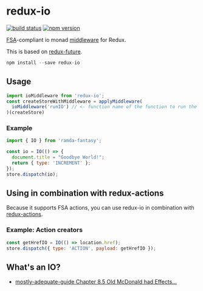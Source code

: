 redux-io
============

[![build status](https://img.shields.io/travis/stoeffel/redux-io/master.svg?style=flat-square)](https://travis-ci.org/stoeffel/redux-io)
[![npm version](https://img.shields.io/npm/v/redux-io.svg?style=flat-square)](https://www.npmjs.com/package/redux-io)

[FSA](https://github.com/acdlite/flux-standard-action)-compliant io monad [middleware](https://github.com/gaearon/redux/blob/master/docs/middleware.md) for Redux.

This is based on [redux-future](https://github.com/stoeffel/redux-future).


```js
npm install --save redux-io
```

## Usage

```js
import ioMiddleware from 'redux-io';
const createStoreWithMiddleware = applyMiddleware(
  ioMiddleware('runIO') // <- function name of the function to run the IO.
)(createStore)
```


### Example

```js
import { IO } from 'ramda-fantasy';

const io = IO(() => {
  document.title = "Goodbye World!";
  return { type: 'INCREMENT' };
});
store.dispatch(io);

```

## Using in combination with redux-actions

Because it supports FSA actions, you can use redux-io in combination with [redux-actions](https://github.com/acdlite/redux-actions).

### Example: Action creators

```js
const getHrefIO = IO(() => location.href);
store.dispatch({ type: 'ACTION', payload: getHrefIO });
```

## What's an IO?
* [mostly-adequate-guide  Chapter 8.5 Old McDonald had Effects...](https://drboolean.gitbooks.io/mostly-adequate-guide/content/ch8.html)

